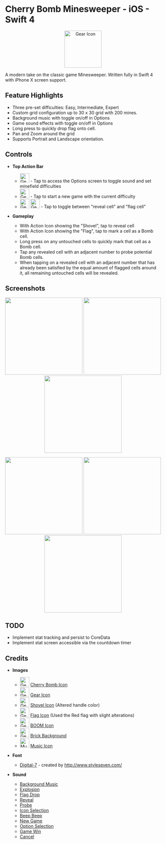 # Cherry Bomb Minesweeper - iOS - Swift 4
<p align="center"><img src="https://github.com/duyngn/cherry-bomb-sweeper-ios/blob/master/CherryBombSweeper/Assets.xcassets/AppIcon.appiconset/Icon-180.png?raw=true" alt="Gear Icon" width="120"/> </p>

A modern take on the classic game Minesweeper. Written fully in Swift 4 with iPhone X screen support.

## Feature Highlights
 - Three pre-set difficulties: Easy, Intermediate, Expert
 - Custom grid configuration up to 30 x 30 grid with 200 mines.
 - Background music with toggle on/off in Options
 - Game sound effects with toggle on/off in Options
 - Long press to quickly drop flag onto cell.
 - Pan and Zoom around the grid
 - Supports Portrait and Landscape orientation.

## Controls
- **Top Action Bar**
	- <img src="https://github.com/duyngn/cherry-bomb-sweeper-ios/blob/master/CherryBombSweeper/Assets.xcassets/gear-icon.imageset/gear-120.png?raw=true" alt="Gear Icon" width="30" height="30"/> - Tap to access the Options screen to toggle sound and set minefield difficulties
	- <img src="https://github.com/duyngn/cherry-bomb-sweeper-ios/blob/master/CherryBombSweeper/Assets.xcassets/cherry-bomb-icon.imageset/Icon-120.png?raw=true" alt="Gear Icon" width="30" height="30"/> - Tap to start a new game with the current difficulty
	- <img src="https://github.com/duyngn/cherry-bomb-sweeper-ios/blob/master/CherryBombSweeper/Assets.xcassets/shovel-icon.imageset/shovel-120.png?raw=true" alt="Gear Icon" width="30" height="30"/> <img src="https://github.com/duyngn/cherry-bomb-sweeper-ios/blob/master/CherryBombSweeper/Assets.xcassets/flag-icon.imageset/Icon-120.png?raw=true" alt="Gear Icon" width="30" height="30"/> - Tap to toggle between "reveal cell" and "flag cell"
	
- **Gameplay**
	- With Action Icon showing the "Shovel", tap to reveal cell
	- With Action Icon showing the "Flag", tap to mark a cell as a Bomb cell.
	- Long press on any untouched cells to quickly mark that cell as a Bomb cell.
	- Tap any revealed cell with an adjacent number to probe potential Bomb cells.
	- When tapping on a revealed cell with an adjacent number that has already been satisfied by the equal amount of flagged cells around it, all remaining untouched cells will be revealed.

## Screenshots
<p align="center">
<img src="https://user-images.githubusercontent.com/5741896/35718857-3d37fac2-079b-11e8-9c46-05d2d17742b5.jpg" width="250"/> <img src="https://user-images.githubusercontent.com/5741896/35718813-0ab93a7a-079b-11e8-928d-3c2919db4701.jpg" width="250"/> <img src="https://user-images.githubusercontent.com/5741896/35718871-5260ade0-079b-11e8-85b3-03ce02846ad2.jpg" width="250"/>
</p>
<p align="center">
<img src="https://user-images.githubusercontent.com/5741896/36141027-343db6b2-1058-11e8-8cd0-99ce2c86ffe3.PNG" width="250"/> <img src="https://user-images.githubusercontent.com/5741896/36141121-7d85e1f0-1058-11e8-9487-98cae6feed8d.PNG" width="250"/> <img src="https://user-images.githubusercontent.com/5741896/36141138-900325e0-1058-11e8-8a7d-016168daf7b5.PNG" width="250"/>
</p>

## TODO

- Implement stat tracking and persist to CoreData
- Implement stat screen accessible via the countdown timer

## Credits

- **Images**
	- <img src="https://github.com/duyngn/cherry-bomb-sweeper-ios/blob/master/CherryBombSweeper/Assets.xcassets/cherry-bomb-icon.imageset/Icon-120.png?raw=true" alt="Gear Icon" width="30" height="30"/> [Cherry Bomb Icon](https://www.1001freedownloads.com/free-clipart/cartoon-bomb)
	- <img src="https://github.com/duyngn/cherry-bomb-sweeper-ios/blob/master/CherryBombSweeper/Assets.xcassets/gear-icon.imageset/gear-120.png?raw=true" alt="Gear Icon" width="30" height="30"/> [Gear Icon](https://www.1001freedownloads.com/free-clipart/architetto-ruota-dentata-2)
	- <img src="https://github.com/duyngn/cherry-bomb-sweeper-ios/blob/master/CherryBombSweeper/Assets.xcassets/shovel-icon.imageset/shovel-120.png?raw=true" alt="Gear Icon" width="30" height="30"/> [Shovel Icon](https://www.1001freedownloads.com/free-clipart/shovel-4) (Altered handle color)
	- <img src="https://github.com/duyngn/cherry-bomb-sweeper-ios/blob/master/CherryBombSweeper/Assets.xcassets/flag-icon.imageset/Icon-120.png?raw=true" alt="Gear Icon" width="30" height="30"/> [Flag Icon](https://www.1001freedownloads.com/free-clipart/game-marbles-flags) (Used the Red flag with slight alterations)
	- <img src="https://github.com/duyngn/cherry-bomb-sweeper-ios/blob/master/CherryBombSweeper/Assets.xcassets/boom-icon.imageset/Icon-120.png?raw=true" alt="Gear Icon" width="30" height="30"/> [BOOM Icon](https://www.1001freedownloads.com/free-clipart/boom)
	- <img src="https://github.com/duyngn/cherry-bomb-sweeper-ios/blob/master/CherryBombSweeper/Assets.xcassets/brick-tile-icon.imageset/brick-tile-icon-120.jpg?raw=true" alt="Gear Icon" width="30" height="30"/> [Brick Background](https://www.1001freedownloads.com/free-clipart/brick-tile)
	- <img src="https://github.com/duyngn/cherry-bomb-sweeper-ios/blob/master/CherryBombSweeper/Assets.xcassets/music-icon.imageset/music-icon-120.png?raw=true" alt="Music Icon" width="30" height="30"/> [Music Icon](https://www.1001freedownloads.com/free-clipart/double_croche)
	
- **Font**
	- [Digital-7](http://www.styleseven.com/php/get_product.php?product=Digital-7) - created by http://www.styleseven.com/
	
- **Sound**
	- [Background Music](https://freesound.org/people/RokZRooM/sounds/344778/)
	- [Explosion](https://freesound.org/people/Iwiploppenisse/sounds/156031/)
	- [Flag Drop](https://freesound.org/people/plasterbrain/sounds/237422/)
	- [Reveal](https://freesound.org/people/NenadSimic/sounds/171697/)
	- [Probe](https://freesound.org/people/kwahmah_02/sounds/256116/)
	- [Icon Selection](https://freesound.org/people/PaulMorek/sounds/330052/)
	- [Beep Beep](https://freesound.org/people/Kodack/sounds/258193/)
	- [New Game](https://freesound.org/people/InspectorJ/sounds/403009/)
	- [Option Selection](https://freesound.org/people/pan14/sounds/263133/)
	- [Game Win](https://freesound.org/people/LittleRobotSoundFactory/sounds/270404/)
	- [Cancel](https://freesound.org/people/hodomostvarujemritam/sounds/171273/)
